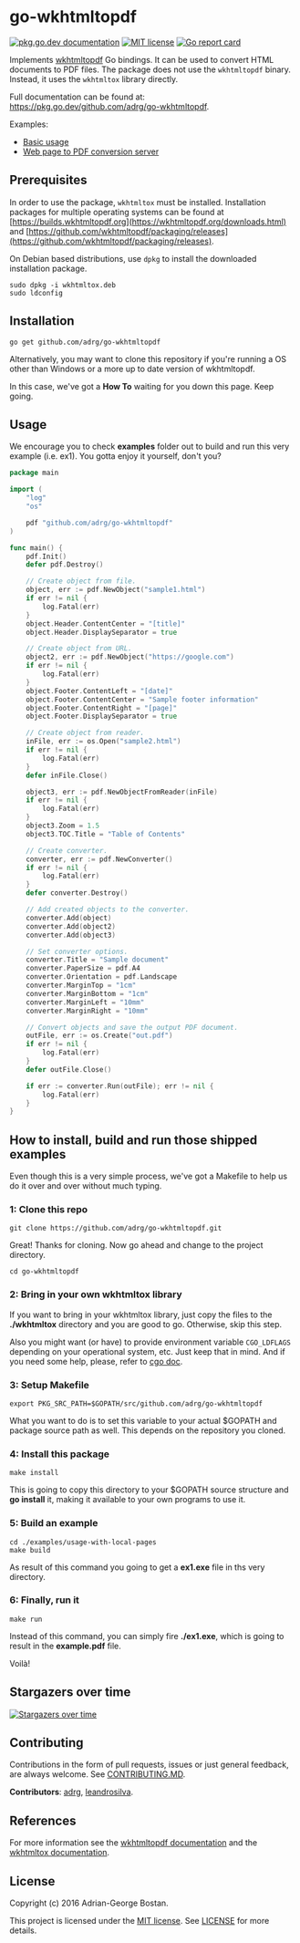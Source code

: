 go-wkhtmltopdf
==============
[![pkg.go.dev documentation](https://pkg.go.dev/badge/github.com/adrg/go-wkhtmltopdf)](https://pkg.go.dev/github.com/adrg/go-wkhtmltopdf)
[![MIT license](https://img.shields.io/badge/license-MIT-red.svg?style=flat-square)](https://opensource.org/licenses/MIT)
[![Go report card](https://goreportcard.com/badge/github.com/adrg/go-wkhtmltopdf)](https://goreportcard.com/report/github.com/adrg/go-wkhtmltopdf)

Implements [wkhtmltopdf](https://wkhtmltopdf.org) Go bindings. It can be used to convert HTML documents to PDF files.
The package does not use the `wkhtmltopdf` binary. Instead, it uses the `wkhtmltox` library directly.

Full documentation can be found at: https://pkg.go.dev/github.com/adrg/go-wkhtmltopdf.

Examples:  
* [Basic usage](examples/basic-usage/main.go)
* [Web page to PDF conversion server](examples/http-server)

## Prerequisites

In order to use the package, `wkhtmltox` must be installed. Installation packages
for multiple operating systems can be found at
[https://builds.wkhtmltopdf.org](https://wkhtmltopdf.org/downloads.html) and
[https://github.com/wkhtmltopdf/packaging/releases](https://github.com/wkhtmltopdf/packaging/releases).

On Debian based distributions, use `dpkg` to install the downloaded installation package.
```
sudo dpkg -i wkhtmltox.deb
sudo ldconfig
```

## Installation
    go get github.com/adrg/go-wkhtmltopdf

Alternatively, you may want to clone this repository if you're running a OS other than Windows or a more up to date version of wkhtmltopdf.

In this case, we've got a **How To** waiting for you down this page. Keep going.

## Usage

We encourage you to check **examples** folder out to build and run this very example (i.e. ex1). You gotta enjoy it yourself, don't you?

```go
package main

import (
	"log"
	"os"

	pdf "github.com/adrg/go-wkhtmltopdf"
)

func main() {
	pdf.Init()
	defer pdf.Destroy()

	// Create object from file.
	object, err := pdf.NewObject("sample1.html")
	if err != nil {
		log.Fatal(err)
	}
	object.Header.ContentCenter = "[title]"
	object.Header.DisplaySeparator = true

	// Create object from URL.
	object2, err := pdf.NewObject("https://google.com")
	if err != nil {
		log.Fatal(err)
	}
	object.Footer.ContentLeft = "[date]"
	object.Footer.ContentCenter = "Sample footer information"
	object.Footer.ContentRight = "[page]"
	object.Footer.DisplaySeparator = true

	// Create object from reader.
	inFile, err := os.Open("sample2.html")
	if err != nil {
		log.Fatal(err)
	}
	defer inFile.Close()

	object3, err := pdf.NewObjectFromReader(inFile)
	if err != nil {
		log.Fatal(err)
	}
	object3.Zoom = 1.5
	object3.TOC.Title = "Table of Contents"

	// Create converter.
	converter, err := pdf.NewConverter()
	if err != nil {
		log.Fatal(err)
	}
	defer converter.Destroy()

	// Add created objects to the converter.
	converter.Add(object)
	converter.Add(object2)
	converter.Add(object3)

	// Set converter options.
	converter.Title = "Sample document"
	converter.PaperSize = pdf.A4
	converter.Orientation = pdf.Landscape
	converter.MarginTop = "1cm"
	converter.MarginBottom = "1cm"
	converter.MarginLeft = "10mm"
	converter.MarginRight = "10mm"

	// Convert objects and save the output PDF document.
	outFile, err := os.Create("out.pdf")
	if err != nil {
		log.Fatal(err)
	}
	defer outFile.Close()

	if err := converter.Run(outFile); err != nil {
		log.Fatal(err)
	}
}
```

## How to install, build and run those shipped examples

Even though this is a very simple process, we've got a Makefile to help us do it over and over without much typing.

### 1: Clone this repo

	git clone https://github.com/adrg/go-wkhtmltopdf.git

Great! Thanks for cloning. Now go ahead and change to the project directory.

	cd go-wkhtmltopdf

### 2: Bring in your own wkhtmltox library

If you want to bring in your wkhtmltox library, just copy the files to the **./wkhtmltox** directory and you are good to go. Otherwise, skip this step.

Also you might want (or have) to provide environment variable `CGO_LDFLAGS` depending on your operational system, etc. Just keep that in mind. And if you need some help, please, refer to [cgo doc](https://golang.org/cmd/cgo/).

### 3: Setup Makefile

	export PKG_SRC_PATH=$GOPATH/src/github.com/adrg/go-wkhtmltopdf

What you want to do is to set this variable to your actual $GOPATH and package source path as well. This depends on the repository you cloned.

### 4: Install this package

	make install

This is going to copy this directory to your $GOPATH source structure and **go install** it, making it available to your own programs to use it.

### 5: Build an example

	cd ./examples/usage-with-local-pages
	make build

As result of this command you going to get a **ex1.exe** file in ths very directory.

### 6: Finally, run it

	make run

Instead of this command, you can simply fire **./ex1.exe**, which is going to result in the **example.pdf** file.

Voilà!

## Stargazers over time

[![Stargazers over time](https://starchart.cc/adrg/go-wkhtmltopdf.svg)](https://starchart.cc/adrg/go-wkhtmltopdf)

## Contributing

Contributions in the form of pull requests, issues or just general feedback,
are always welcome.
See [CONTRIBUTING.MD](https://github.com/adrg/go-wkhtmltopdf/blob/master/CONTRIBUTING.md).

**Contributors**:
[adrg](https://github.com/adrg),
[leandrosilva](https://github.com/leandrosilva).

## References

For more information see the [wkhtmltopdf documentation](https://wkhtmltopdf.org/usage/wkhtmltopdf.txt)
and the [wkhtmltox documentation](https://wkhtmltopdf.org/libwkhtmltox).

## License

Copyright (c) 2016 Adrian-George Bostan.

This project is licensed under the [MIT license](https://opensource.org/licenses/MIT).
See [LICENSE](https://github.com/adrg/go-wkhtmltopdf/blob/master/LICENSE) for more details.

